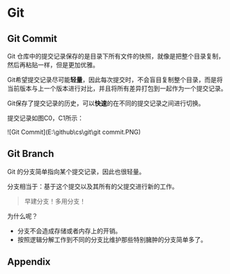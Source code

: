 # Git

## Git Commit

Git 仓库中的提交记录保存的是目录下所有文件的快照，就像是把整个目录复制，然后再粘贴一样，但是更加优雅。



Git希望提交记录尽可能**轻量**，因此每次提交时，不会盲目复制整个目录，而是将当前版本与上一个版本进行对比，并且将所有差异打包到一起作为一个提交记录。



Git保存了提交记录的历史，可以**快速**的在不同的提交记录之间进行切换。



提交记录如图C0，C1所示：

![Git Commit](E:\github\cs\git\git commit.PNG)



## Git Branch

Git 的分支简单指向某个提交记录，因此也很轻量。



分支相当于：基于这个提交以及其所有的父提交进行新的工作。



> 早建分支！多用分支！



为什么呢？

* 分支不会造成存储或者内存上的开销。
* 按照逻辑分解工作到不同的分支比维护那些特别臃肿的分支简单多了。





## Appendix

[1]: https://learngitbranching.js.org/	"Learn Git Branching"

